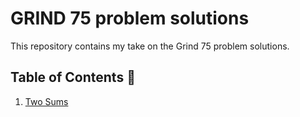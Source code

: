 # GRIND 75 problem solutions

This repository contains my take on the Grind 75 problem solutions.

## Table of Contents :bookmark_tabs:
1. [Two Sums](https://github.com/Shaun04/Grind-75-solutions)